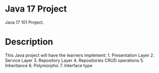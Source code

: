 # Java 17 Project 

Java 17 101 Project.

# Description 

This Java project will have the learners implement:
    1. Presentation Layer
    2. Service Layer
    3. Repository Layer
    4. Repositories CRUD operations
    5. Inheritance
    6. Polymorphic
    7. Interface type
